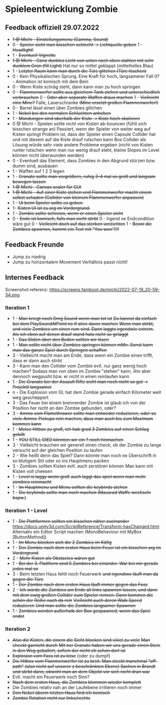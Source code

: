 # Spieleentwicklung Zombie

## Feedback offiziell 29.07.2022

* ~~1 @ Michi - Einstellungsmenu (Gamma, Sound)~~
* 0 - ~~Spieler sieht man bisschen schlecht -> Lichtquelle geben~~
  1 - ~~Headlight!~~ 
* 1 - ~~Eventuell Vignette~~
* ~~1 @ Michi - Ganz dunkles Licht von unten nach oben stahlen mit sehr dunklem Grün (fill Light)~~
  Hat nur so mittel geklappt (mittelhelles Blau)
* 1 - ~~Letzter Raum kann man durch die Türe glitchen (Türe löschen)~~
* 0 - Kein Physikalischen Sprung. Eine Kraft für hoch, langsamerer Fall
  0? - Animation ist komisch mit dem Bein
* 0 - Wenn Kiste schräg steht, dann kann man zu hoch springen
* 0 - ~~Flammenwerfer sollte aus gleichem Tank ziehen und unterschiedlich verbrauchen~~
  0 - ~~Oder aber separate Waffen draus machen~~
  1 - ~~Vielleicht eine Mine?~~ Falle, Laserschranke ~~(Mine ersetzt großen Flammenwerfer!)~~
* 0 - Barrel lässt einen über Zombies glitchen
* 1 - ~~Nebel bei den normalen Schluchten anheben~~
* 1 - ~~Mündungen sind oberhalb der Kiste -> Kiste hoch skalieren~~
* 0 @ Michi - Spielen sollte nicht von Kisten ab-bouncen (fühlt sich bisschen strange an)
  Passiert, wenn der Spieler von weiter weg auf Kisten springt
  Problem ist, dass der Spieler einen Capsule Collider hat und mit diesem auf die Kiste drauf rutschen kann
  Box Collider als Lösung würde sehr viele andere Probleme ergeben (nicht von Kisten runter rutschen wenn man nur wenig drauf steht, kleine Slopes im Level können nicht überwunden werden)
* 0 - Eventuell das Element, dass Zombies in den Abgrund stürzen bzw. dumm sind, ausbauen
* 1 - Waffen auf 1 2 3 legen
* 1 - ~~Granate sollte man vergrößern, ruhig 3-4 mal so groß und langsam bewegen lassen~~
* ~~1 @ Michi - Canvas scaler für GUI~~
* ~~1 @ Michi - Auf einer Kiste stehen und Flammenwerfer macht einem selbst schaden (Collider von kleinem Flammenwerfer anpassen)~~
* 1 - ~~UI beim Spieler sollte es geben.~~ 
* 1- ~~Kisten UI ist zu arg im Vordergrund.~~
* 1 - ~~Zombie sollte schreien, wenn er einen Spieler sieht~~
* 0 - ~~Ende ist komisch, falls man nicht stirbt~~
  0 - Irgend ne Endcondition wäre gut
  0 - ~~Vielleicht doch auf das sterben verzichten~~
  1 - ~~Bevor die Zombies spawnen, kommt ein Text mit "You won"!!!!~~

## Feedback Freunde

* Jump zu niedrig
* Jump zu horizontalem Movement Verhältnis passt nicht!

## Internes Feedback

Screenshot referenz: https://screens.famboot.de/michi/2022-07-19_20-59-34.png

### Iteration 1
* 1 - ~~Man kriegt noch Dmg Sound wenn man tot ist~~
      ~~Du kannst da einfach bei dem PlaySoundAtPoint ne if alive davor machen~~
      ~~Wenn man stirbt, und viele Zombies um einen rum sind. Dann laggts irgendwie extrem. Als ich eben auf denen drauf stand hats nicht so gelaggt~~
* 1 - ~~Das Sliden über den Boden sollten wir lösen~~
* 1 - ~~Man sollte nicht über Zombies springen können mMn. Sonst kann man das ganze Spiel durch Springen schaffen~~
* 3 - Vielleicht macht man am Ende, dass wenn ein Zombie einen trifft, dass er dann auch stirbt
* 3 - Kann man den Collider vom Zombie evtl. nur ganz wenig hoch machen? Sodass man von oben im Zombie "stehen" kann, iihn aber dennoch wegpusht bzw. er nicht in einen reinlaufen kann
* 1 - ~~Die Granate bei der Assault Rifle sieht man noch nicht so gut -> Projektil langsamer~~
* n - Die Explosion vom GL hat dem Zombie gerade einfach Kilometer weit weg gescheppert
* 3 - Das Feuer bei einem brennender Zombie ist glaub ich von der Position her nicht an den Zombie gebunden, oder?
* 3 - ~~Ammo vom Flamethrower sollte man entweder reduzieren, oder so viele Ammo-Pickups rein machen, dass man auch bis zum Maximum kommen kann~~
* 1 - ~~Melee Hitbox zu groß, ich hab grad 3 Zombies auf einen Schlag gekillt~~
* 1 - ~~YOU STILL DIED könnten wir ein ? noch hinmachen~~
* 3 - Vielleicht brauchen wir generell einen check, ob der Zombie zu lange versucht auf der gleichen Position zu laufen
* 2 - Wie heißt denn das Spiel? Dann könnte man noch ne Überschrift in so blutigem Stil oder so ins Hauptmenu packen
* 3 - Zombies sollten Kisten evtl. auch zerstören können
      Man kann mit Kisten voll cheesen
* 1 - ~~Level is laggy wenn groß~~
      ~~auch laggt das spiel wenn man mehr zombies reinmacht~~
* 1 - ~~Im Hauptmenu und Menu sollten die keybinds stehen~~
* 1 - ~~Die keybinds sollte man noch machen (Mausrad Waffe wechseln bspw.)~~

### Iteration 1 - Level
* 1 - ~~Die Plattformen sollten ein bisschen näher zueinander~~
      https://docs.unity3d.com/ScriptReference/Transform-hasChanged.html
      Alternativ ein Editor Script machen (MonoBehaviour mit MyBox \[ButtonMethod\])
* 1 - ~~Im Menu blocken sich die 2 Zombies im Käfig~~
* 1 - ~~Der Zombie nach dem ersten Haus beim Feuer ist ein bisschen arg im Vordergrund~~
* 2 - ~~Mehr Kisten als Obstacles wären gut~~
* 1 - ~~Bei der 3. Plattform sind 5 Zombies bei einander. War bei mir gerade jedes mal so~~
* 3 - Beim letzten Haus fehlt noch Feuerwerk ~~und irgendiwe läuft man da gegen die Türe~~
* 1 - ~~Der Zombie nach dem ersten Haus läuft immer gegen das Fass~~
* 2 - ~~Ich würde die Zombies am Ende all links spawnen lassen, und dann mit dem ewig großen Collider zum Spieler rennen. Dann kommen die schön der Reihe nach da rein~~
      ~~Vielleicht auch deren Walk Speed reduzieren~~
      ~~Und man sollte die Zombies langsamer Spawnen~~
* 1 - ~~Zombies werden außerhalb der Box gespawned, wenn das Spiel endet~~

### Iteration 2
* ~~Also die Kisten, die einem die Sicht blocken sind viiiiel zu viele~~
  ~~Man checkt garnicht durch~~
  ~~Mit ner Granate haben wir uns gerade einen Stein in den Weg geballert, sofern der nicht eh schon dort ist~~
* ~~Explosion vom Fass ist zu leise~~ (oder zu dumpf)
* ~~Die Hitbox vom Flammenwerfer ist zu breit. Man steckt manchmal "off-path" (also nicht auf unserer z beschränkten Ebene) Sachen in Brandt und stirbt dann, obwohl man an dem Objekt vor sich nicht dran war~~
* Evtl. macht ein Feuerwerk noch Sinn?
* ~~Nach dem ersten Haus, die Zombies klemmen wieder komplett~~
* Die Zombies relativ nah an der Laufebene irritieren noch immer
* ~~Den Nebel überm letzten Haus find ich komisch~~
* ~~Zombie Rotation nicht nur links/rechts~~
